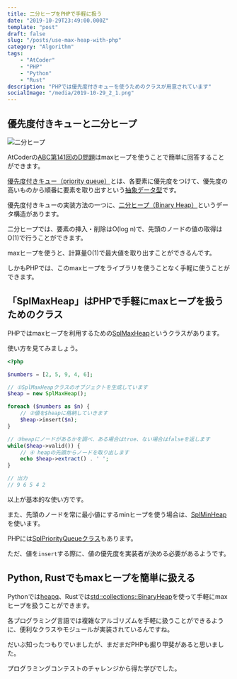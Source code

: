 ```yaml
---
title: 二分ヒープをPHPで手軽に扱う
date: "2019-10-29T23:49:00.000Z"
template: "post"
draft: false
slug: "/posts/use-max-heap-with-php"
category: "Algorithm"
tags: 
    - "AtCoder"
    - "PHP"
    - "Python"
    - "Rust"
description: "PHPでは優先度付きキューを使うためのクラスが用意されています"
socialImage: "/media/2019-10-29_2_1.png"
---
```


## 優先度付きキューと二分ヒープ
![二分ヒープ](/media/2019-10-29_2_1.png)

AtCoderの[ABC第141回のD問題](https://atcoder.jp/contests/abc141/tasks/abc141_d)はmaxヒープを使うことで簡単に回答することができます。

[優先度付きキュー（priority queue）](https://ja.wikipedia.org/wiki/優先度付きキュー)とは、各要素に優先度をつけて、優先度の高いものから順番に要素を取り出すという[抽象データ型](https://ja.wikipedia.org/wiki/抽象データ型)です。

優先度付きキューの実装方法の一つに、[二分ヒープ（Binary Heap）](https://ja.wikipedia.org/wiki/二分ヒープ)というデータ構造があります。

二分ヒープでは、要素の挿入・削除はO(log n)で、先頭のノードの値の取得はO(1)で行うことができます。

maxヒープを使うと、計算量O(1)で最大値を取り出すことができるんです。

しかもPHPでは、このmaxヒープをライブラリを使うことなく手軽に使うことができます。

## 「SplMaxHeap」はPHPで手軽にmaxヒープを扱うためのクラス
PHPではmaxヒープを利用するための[SplMaxHeap](https://www.php.net/manual/ja/class.splmaxheap.php)というクラスがあります。

使い方を見てみましょう。

```php
<?php

$numbers = [2, 5, 9, 4, 6];

// ①SplMaxHeapクラスのオブジェクトを生成しています
$heap = new SplMaxHeap();

foreach ($numbers as $n) {
    // ②値を$heapに格納していきます
    $heap->insert($n);
}

// ③heapにノードがあるかを調べ、ある場合はtrue、ない場合はfalseを返します
while($heap->valid()) {
    // ④ heapの先頭からノードを取り出します
    echo $heap->extract() . ' '; 
}

// 出力
// 9 6 5 4 2 
```

以上が基本的な使い方です。

また、先頭のノードを常に最小値にするminヒープを使う場合は、[SplMinHeap](https://www.php.net/manual/ja/class.splminheap.php)を使います。

PHPには[SplPriorityQueueクラス](https://www.php.net/manual/ja/class.splpriorityqueue.php)もあります。

ただ、値を`insert`する際に、値の優先度を実装者が決める必要があるようです。

## Python, Rustでもmaxヒープを簡単に扱える
Pythonでは[heapq](https://docs.python.org/ja/3/library/heapq.html)、Rustでは[std::collections::BinaryHeap](https://doc.rust-lang.org/std/collections/struct.BinaryHeap.html)を使って手軽にmaxヒープを扱うことができます。

各プログラミング言語では複雑なアルゴリズムを手軽に扱うことができるように、便利なクラスやモジュールが実装されているんですね。

だいぶ知ったつもりでいましたが、まだまだPHPも掘り甲斐があると思いました。

プログラミングコンテストのチャレンジから得た学びでした。
